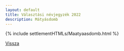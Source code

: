```yaml
---
layout: default
title: Választási névjegyzék 2022
description: Mátyásdomb
---
```


{% include settlementHTMLs/Maatyaasdomb.html %}

[Vissza](../)